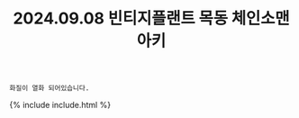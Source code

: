 ﻿---
title: 2024.09.08 빈티지플랜트 목동 체인소맨 아키
categories: [2024, 스튜디오, 코스프레]
comments: false
model: [
    "VintageplantMokdong240908_tenma_0000",
    "VintageplantMokdong240908_yurang_55",
    "VintageplantMokdong240908_behind",
]
thumbnail: /assets/img/2024/09-08/thumb.jpg
---

`화질이 열화 되어있습니다.`

{% include include.html %}